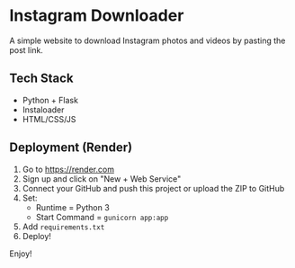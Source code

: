 # Instagram Downloader

A simple website to download Instagram photos and videos by pasting the post link.

## Tech Stack
- Python + Flask
- Instaloader
- HTML/CSS/JS

## Deployment (Render)
1. Go to https://render.com
2. Sign up and click on "New + Web Service"
3. Connect your GitHub and push this project or upload the ZIP to GitHub
4. Set:
   - Runtime = Python 3
   - Start Command = `gunicorn app:app`
5. Add `requirements.txt`
6. Deploy!

Enjoy!